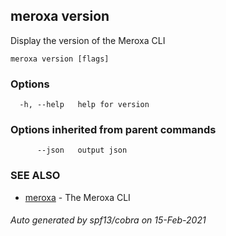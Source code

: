 ## meroxa version

Display the version of the Meroxa CLI

```
meroxa version [flags]
```

### Options

```
  -h, --help   help for version
```

### Options inherited from parent commands

```
      --json   output json
```

### SEE ALSO

* [meroxa](meroxa.md)	 - The Meroxa CLI

###### Auto generated by spf13/cobra on 15-Feb-2021

